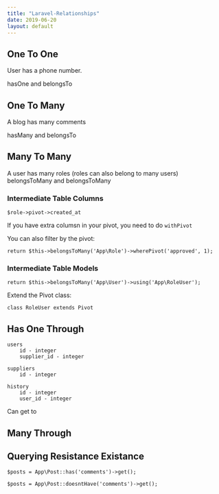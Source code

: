 ```yaml
---
title: "Laravel-Relationships"
date: 2019-06-20
layout: default
---
```


## One To One
User has a phone number.

hasOne and belongsTo

## One To Many
A blog has many comments

hasMany and belongsTo

## Many To Many
A user has many roles (roles can also belong to many users)
belongsToMany and belongsToMany

### Intermediate Table Columns

```
$role->pivot->created_at
```

If you have extra columsn in your pivot, you need to do ```withPivot```

You can also filter by the pivot:

```return $this->belongsToMany('App\Role')->wherePivot('approved', 1);```


### Intermediate Table Models

```
return $this->belongsToMany('App\User')->using('App\RoleUser');

```
Extend the Pivot class:
```
class RoleUser extends Pivot
```


## Has One Through

```
users
    id - integer
    supplier_id - integer

suppliers
    id - integer

history
    id - integer
    user_id - integer
```


Can get to 

## Many Through


## Querying Resistance Existance

```
$posts = App\Post::has('comments')->get();

```

```
$posts = App\Post::doesntHave('comments')->get();
```







